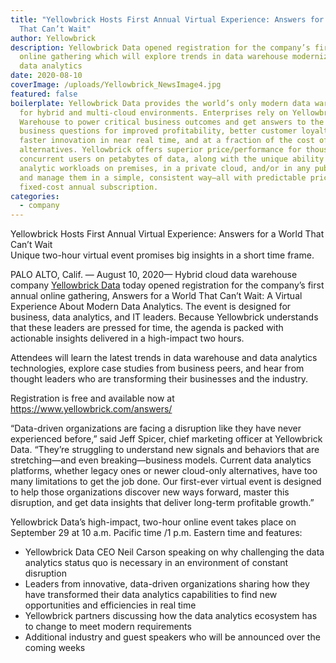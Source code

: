 ```yaml
---
title: "Yellowbrick Hosts First Annual Virtual Experience: Answers for a World
  That Can’t Wait"
author: Yellowbrick
description: Yellowbrick Data opened registration for the company’s first annual
  online gathering which will explore trends in data warehouse modernization and
  data analytics
date: 2020-08-10
coverImage: /uploads/Yellowbrick_NewsImage4.jpg
featured: false
boilerplate: Yellowbrick Data provides the world’s only modern data warehouse
  for hybrid and multi-cloud environments. Enterprises rely on Yellowbrick Data
  Warehouse to power critical business outcomes and get answers to the hardest
  business questions for improved profitability, better customer loyalty, and
  faster innovation in near real time, and at a fraction of the cost of
  alternatives. Yellowbrick offers superior price/performance for thousands of
  concurrent users on petabytes of data, along with the unique ability to run
  analytic workloads on premises, in a private cloud, and/or in any public cloud
  and manage them in a simple, consistent way—all with predictable pricing via
  fixed-cost annual subscription.
categories:
  - company
---
```

Yellowbrick Hosts First Annual Virtual Experience: Answers for a World That Can’t Wait\
Unique two-hour virtual event promises big insights in a short time frame.  

PALO ALTO, Calif. — August 10, 2020— Hybrid cloud data warehouse company [Yellowbrick Data](https://www.yellowbrick.com/) today opened registration for the company’s first annual online gathering, Answers for a World That Can’t Wait: A Virtual Experience About Modern Data Analytics. The event is designed for business, data analytics, and IT leaders. Because Yellowbrick understands that these leaders are pressed for time, the agenda is packed with actionable insights delivered in a high-impact two hours.  

Attendees will learn the latest trends in data warehouse and data analytics technologies, explore case studies from business peers, and hear from thought leaders who are transforming their businesses and the industry.  

Registration is free and available now at <https://www.yellowbrick.com/answers/>  

“Data-driven organizations are facing a disruption like they have never experienced before,” said Jeff Spicer, chief marketing officer at Yellowbrick Data. “They’re struggling to understand new signals and behaviors that are stretching—and even breaking—business models. Current data analytics platforms, whether legacy ones or newer cloud-only alternatives, have too many limitations to get the job done. Our first-ever virtual event is designed to help those organizations discover new ways forward, master this disruption, and get data insights that deliver long-term profitable growth.”  

Yellowbrick Data’s high-impact, two-hour online event takes place on September 29 at 10 a.m. Pacific time /1 p.m. Eastern time and features:

* Yellowbrick Data CEO Neil Carson speaking on why challenging the data analytics status quo is necessary in an environment of constant disruption
* Leaders from innovative, data-driven organizations sharing how they have transformed their data analytics capabilities to find new opportunities and efficiencies in real time
* Yellowbrick partners discussing how the data analytics ecosystem has to change to meet modern requirements
* Additional industry and guest speakers who will be announced over the coming weeks